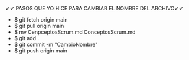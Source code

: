 ✔✔ PASOS QUE YO HICE PARA CAMBIAR EL NOMBRE DEL ARCHIVO✔✔
- $ git fetch origin main
- $ git pull origin main
- $ mv CenpceptosScrum.md ConceptosScrum.md
- $ git add .
- $ git commit -m "CambioNombre"
- $ git push origin main

